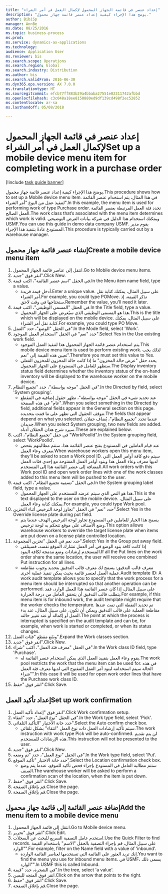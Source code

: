 ```yaml
--- 
title: "إعداد عنصر في قائمة الجهاز المحمول لإكمال العمل في أمر الشراء"
description: "يوضح هذا الإجراء كيفية إعداد عنصر قائمة جهاز محمول."
author: BibiSp
manager: AnnBe
ms.date: 08/25/2016
ms.topic: business-process
ms.prod: 
ms.service: dynamics-ax-applications
ms.technology: 
audience: Application User
ms.reviewer: bis
ms.search.scope: Operations
ms.search.region: Global
ms.search.industry: Distribution
ms.author: bis
ms.search.validFrom: 2016-06-30
ms.dyn365.ops.version: AX 7.0.0
ms.translationtype: HT
ms.sourcegitcommit: efcb77ff883b29a4bbaba27551e02311742afbbd
ms.openlocfilehash: c3c048a18ee8150880ed9df139cd498f2ec52852
ms.contentlocale: ar-sa
ms.lasthandoff: 05/08/2018

---
```

# <a name="set-up-a-mobile-device-menu-item-for-completing-work-in-a-purchase-order"></a><span data-ttu-id="1034d-103">إعداد عنصر في قائمة الجهاز المحمول لإكمال العمل في أمر الشراء</span><span class="sxs-lookup"><span data-stu-id="1034d-103">Set up a mobile device menu item for completing work in a purchase order</span></span>

[!include [task guide banner](../../includes/task-guide-banner.md)]

<span data-ttu-id="1034d-104">يوضح هذا الإجراء كيفية إعداد عنصر قائمة جهاز محمول.</span><span class="sxs-lookup"><span data-stu-id="1034d-104">This procedure shows how to set up a Mobile device menu item.</span></span> <span data-ttu-id="1034d-105">في هذا المثال، يتم استخدام عنصر القائمة لتنفيذ عمل من النوع "أمر الشراء".</span><span class="sxs-lookup"><span data-stu-id="1034d-105">In this example, the menu item is used for performing work of type Purchase order.</span></span> <span data-ttu-id="1034d-106">تحدد فئة العمل المرتبطة بعنصر القائمة العمل الصالح.</span><span class="sxs-lookup"><span data-stu-id="1034d-106">The work class that’s associated with the menu item determines which work is valid.</span></span> <span data-ttu-id="1034d-107">ويمكنك استخدام هذا الدليل في شركة بيانات العرض التوضيحي USMF.</span><span class="sxs-lookup"><span data-stu-id="1034d-107">You can use this guide in demo data company USMF.</span></span> <span data-ttu-id="1034d-108">يقوم مدير المستودع عادةً بتنفيذ هذا الإجراء.</span><span class="sxs-lookup"><span data-stu-id="1034d-108">This procedure is typically carried out by a warehouse manager.</span></span>


## <a name="create-a-mobile-device-menu-item"></a><span data-ttu-id="1034d-109">إنشاء عنصر قائمة جهاز محمول</span><span class="sxs-lookup"><span data-stu-id="1034d-109">Create a mobile device menu item</span></span>
1. <span data-ttu-id="1034d-110">انتقل إلى عناصر قائمة الجهاز المحمول.</span><span class="sxs-lookup"><span data-stu-id="1034d-110">Go to Mobile device menu items.</span></span>
2. <span data-ttu-id="1034d-111">انقر فوق "جديد".</span><span class="sxs-lookup"><span data-stu-id="1034d-111">Click New.</span></span>
3. <span data-ttu-id="1034d-112">في الحقل "اسم عنصر القائمة‬"، اكتب قيمة.</span><span class="sxs-lookup"><span data-stu-id="1034d-112">In the Menu item name field, type a value.</span></span>
    * <span data-ttu-id="1034d-113">أدخل قيمة فريدة.</span><span class="sxs-lookup"><span data-stu-id="1034d-113">Enter a unique value.</span></span> <span data-ttu-id="1034d-114">على سبيل المثال، يمكنك كتابة نقل أمر الشراء.</span><span class="sxs-lookup"><span data-stu-id="1034d-114">For example, you could type POMove.</span></span> <span data-ttu-id="1034d-115">تذكر القيمة، إذ ستحتاجها في وقت لاحق.</span><span class="sxs-lookup"><span data-stu-id="1034d-115">Remember the value, you'll need it later.</span></span>  
4. <span data-ttu-id="1034d-116">في الحقل "المسمى الوظيفي"، اكتب قيمة.</span><span class="sxs-lookup"><span data-stu-id="1034d-116">In the Title field, type a value.</span></span>
    * <span data-ttu-id="1034d-117">هذا هو المسمى الوظيفي الذي سيُعرض على الجهاز المحمول.</span><span class="sxs-lookup"><span data-stu-id="1034d-117">This is the title which will be displayed on the mobile device.</span></span> <span data-ttu-id="1034d-118">على سبيل المثال، يمكنك كتابة نقل أمر الشراء.</span><span class="sxs-lookup"><span data-stu-id="1034d-118">For example, you could type PO Move.</span></span>  
5. <span data-ttu-id="1034d-119">في الحقل "الوضع"، حدد "العمل".</span><span class="sxs-lookup"><span data-stu-id="1034d-119">In the Mode field, select 'Work'.</span></span>
6. <span data-ttu-id="1034d-120">حدد "نعم" في الحقل "استخدام العمل الموجود‬".</span><span class="sxs-lookup"><span data-stu-id="1034d-120">Select Yes in the Use existing work field.</span></span>
    * <span data-ttu-id="1034d-121">يتم استخدام عنصر قائمة الجهاز المحمول هذا لتنفيذ العمل الموجود.</span><span class="sxs-lookup"><span data-stu-id="1034d-121">This mobile device menu item is used to perform existing work.</span></span> <span data-ttu-id="1034d-122">لذلك يجب تعيين هذه القيمة إلى "نعم".</span><span class="sxs-lookup"><span data-stu-id="1034d-122">Therefore you must set this value to Yes.</span></span>  
    * <span data-ttu-id="1034d-123">يحدد حقل "عرض حالة المخزون‬" ما إذا كانت حالة المخزون للمخزون الفعلي ستظهر للعامل في المستودع على الجهاز المحمول.</span><span class="sxs-lookup"><span data-stu-id="1034d-123">The Display inventory status field determines whether the inventory status of the on-hand inventory will be displayed to the warehouse worker on the mobile device.</span></span>  
7. <span data-ttu-id="1034d-124">في الحقل "موجه بواسطة"، حدد "تجميع النظام".</span><span class="sxs-lookup"><span data-stu-id="1034d-124">In the Directed by field, select 'System grouping'.</span></span>
    * <span data-ttu-id="1034d-125">عند تحديد شيء في الحقل "موجه بواسطة‬"، تظهر حقول إضافية في المقطع "عام" في هذه الصفحة.</span><span class="sxs-lookup"><span data-stu-id="1034d-125">When you select something in the Directed by field, additional fields appear in the General section on this page.</span></span> <span data-ttu-id="1034d-126">تتوقف الحقول التي تظهر على ما قمت بتحديده.</span><span class="sxs-lookup"><span data-stu-id="1034d-126">The fields that appear depend on what you selected.</span></span> <span data-ttu-id="1034d-127">عندما تحدد "تجميع النظام‬"، يُضاف حقلان جديدان.</span><span class="sxs-lookup"><span data-stu-id="1034d-127">When you select System grouping, two new fields are added.</span></span> <span data-ttu-id="1034d-128">سيرد شرح هذان الحقلان أدناه.</span><span class="sxs-lookup"><span data-stu-id="1034d-128">These are explained below.</span></span>  
8. <span data-ttu-id="1034d-129">في حقل "تجميع النظام"، اكتب "WorkPoolId".</span><span class="sxs-lookup"><span data-stu-id="1034d-129">In the System grouping field, select 'WorkPoolId'.</span></span>
    * <span data-ttu-id="1034d-130">عند قيام العاملين في المستودع بفتح عنصر القائمة هذا، ستتم مطالبتهم بفحص معرف وعاء العمل‬.</span><span class="sxs-lookup"><span data-stu-id="1034d-130">When warehouse workers open this menu item, they’ll be asked to scan a Work pool ID.</span></span> <span data-ttu-id="1034d-131">سيتم دفع كافة أوامر العمل التي لديها معرف وعاء العمل هذا وبنود أوامر العمل المفتوحة مع إحدى فئات العمل المضافة إلى عنصر القائمة هذا إلى المستخدم.</span><span class="sxs-lookup"><span data-stu-id="1034d-131">All work orders with this Work pool ID and open work order lines with one of the work classes added to this menu item will be pushed to the user.</span></span>  
9. <span data-ttu-id="1034d-132">في الحقل "تسمية تجميع النظام"، اكتب قيمة.</span><span class="sxs-lookup"><span data-stu-id="1034d-132">In the System grouping label field, type a value.</span></span>
    * <span data-ttu-id="1034d-133">هذا هو النص الذي سيتم عرضه للمستخدم على الجهاز المحمول.</span><span class="sxs-lookup"><span data-stu-id="1034d-133">This is the text displayed to the user on the mobile device.</span></span> <span data-ttu-id="1034d-134">على سبيل المثال، يمكنك كتابة وعاء العمل.</span><span class="sxs-lookup"><span data-stu-id="1034d-134">For example, you could type Work pool.</span></span>  
10. <span data-ttu-id="1034d-135">حدد "نعم" في الحقل "تجاوز لوحة الترخيص‬ أثناء التخزين".</span><span class="sxs-lookup"><span data-stu-id="1034d-135">Select Yes in the Override license plate during put field.</span></span>
    * <span data-ttu-id="1034d-136">يسمح هذا الخيار للعاملين في المستودع تجاوز لوحة الترخيص الهدف عندما يتم وضع الأصناف على موقع تتحكم به لوحة ترخيص.</span><span class="sxs-lookup"><span data-stu-id="1034d-136">This option allows warehouse workers to override the target license plate when items are put down on a license plate controlled location.</span></span>  
11. <span data-ttu-id="1034d-137">حدد نعم في الحقل "تخزين المجموعة".</span><span class="sxs-lookup"><span data-stu-id="1034d-137">Select Yes in the Group put away field.</span></span>
    * <span data-ttu-id="1034d-138">إذا كانت كافة بنود الوضع في أمر العمل تشارك الموقع نفسه، فسيتلقى المستخدم إرشادات وضع مدمجة لكافة البنود.</span><span class="sxs-lookup"><span data-stu-id="1034d-138">If all the Put lines on the work order share the same location, the user will receive one combined Put instruction for all lines.</span></span>  
    * <span data-ttu-id="1034d-139">معرف قالب التدقيق: يسمح لك معرف قالب التدقيق بتحديد وجوب مقاطعة عملية العمل لعنصر قائمة بحيث يمكن تنفيذ عملية أخرى.</span><span class="sxs-lookup"><span data-stu-id="1034d-139">Audit template ID: A work audit template allows you to specify that the work process for a menu item should be interrupted so that another operation can be performed.</span></span> <span data-ttu-id="1034d-140">على سبيل المثال، إذا كان عنصر القائمة هذا للعمل الوارد، فقد يتطلب قالب التدقيق أن يتحقق العامل من درجة الحرارة.</span><span class="sxs-lookup"><span data-stu-id="1034d-140">For example, if this menu item is for inbound work, the audit template might require that the worker checks the temperature.</span></span> <span data-ttu-id="1034d-141">تم تحديد النقطة التي تمت عندها مقاطعة العملية على قالب التدقيق ويمكن أن تكون، على سبيل المثال، عند بدء العمل أو إكماله أو عند تغيير حالته.</span><span class="sxs-lookup"><span data-stu-id="1034d-141">The point at which the process is interrupted is specified on the audit template and can be, for example, when work is started or completed, or when its status changes.</span></span>  
12. <span data-ttu-id="1034d-142">وسّع مقطع "فئات العمل".</span><span class="sxs-lookup"><span data-stu-id="1034d-142">Expand the Work classes section.</span></span>
13. <span data-ttu-id="1034d-143">انقر فوق "جديد".</span><span class="sxs-lookup"><span data-stu-id="1034d-143">Click New.</span></span>
14. <span data-ttu-id="1034d-144">في الحقل "معرف فئة العمل"، اكتب "شراء".</span><span class="sxs-lookup"><span data-stu-id="1034d-144">In the Work class ID field, type 'Purchase'.</span></span>
    * <span data-ttu-id="1034d-145">يقوم وعاء العمل بتقييد العمل الذي يمكن استخدام عنصر القائمة له.</span><span class="sxs-lookup"><span data-stu-id="1034d-145">The work pool restricts the work that the menu item can be used for.</span></span> <span data-ttu-id="1034d-146">في هذه الحالة سيتم استخدامه لبنود أمر العمل المفتوح التي لديها معرف فئة العمل "شراء".</span><span class="sxs-lookup"><span data-stu-id="1034d-146">In this case it will be used for open work order lines that have the Purchase work class ID.</span></span>  
15. <span data-ttu-id="1034d-147">انقر فوق "حفظ".</span><span class="sxs-lookup"><span data-stu-id="1034d-147">Click Save.</span></span>

## <a name="set-up-work-confirmation"></a><span data-ttu-id="1034d-148">إعداد تأكيد العمل</span><span class="sxs-lookup"><span data-stu-id="1034d-148">Set up work confirmation</span></span>
1. <span data-ttu-id="1034d-149">انقر فوق "إعداد تأكيد العمل".</span><span class="sxs-lookup"><span data-stu-id="1034d-149">Click Work confirmation setup.</span></span>
2. <span data-ttu-id="1034d-150">في الحقل "نوع العمل"، حدد "انتقاء".</span><span class="sxs-lookup"><span data-stu-id="1034d-150">In the Work type field, select 'Pick'.</span></span>
3. <span data-ttu-id="1034d-151">حدد خانة الاختيار "التأكيد التلقائي".</span><span class="sxs-lookup"><span data-stu-id="1034d-151">Select the Auto confirm check box.</span></span>
    * <span data-ttu-id="1034d-152">سيتم تأكيد إرشادات العمل ذات نوع العمل "انتقاء" بشكل تلقائي.</span><span class="sxs-lookup"><span data-stu-id="1034d-152">The work instruction with work type Pick will be auto-confirmed.</span></span> <span data-ttu-id="1034d-153">لن يتم تقديم هذه الإرشادات للمستخدم.</span><span class="sxs-lookup"><span data-stu-id="1034d-153">This instruction will not be presented to the user.</span></span>  
4. <span data-ttu-id="1034d-154">انقر فوق "جديد".</span><span class="sxs-lookup"><span data-stu-id="1034d-154">Click New.</span></span>
5. <span data-ttu-id="1034d-155">في الحقل "نوع العمل"، حدد "تم وضعه".</span><span class="sxs-lookup"><span data-stu-id="1034d-155">In the Work type field, select 'Put'.</span></span>
6. <span data-ttu-id="1034d-156">حدد خانة الاختيار "تأكيد الموقع".</span><span class="sxs-lookup"><span data-stu-id="1034d-156">Select the Location confirmation check box.</span></span>
    * <span data-ttu-id="1034d-157">ستتم مطالبة العامل في المستودع بإجراء فحص تأكيد للموقع، عندما يتم وضع الصنف.</span><span class="sxs-lookup"><span data-stu-id="1034d-157">The warehouse worker will be asked to perform a confirmation scan of the location, when the item is put down.</span></span>  
7. <span data-ttu-id="1034d-158">انقر فوق "حفظ".</span><span class="sxs-lookup"><span data-stu-id="1034d-158">Click Save.</span></span>
8. <span data-ttu-id="1034d-159">قم بإغلاق الصفحة.</span><span class="sxs-lookup"><span data-stu-id="1034d-159">Close the page.</span></span>
9. <span data-ttu-id="1034d-160">قم بإغلاق الصفحة.</span><span class="sxs-lookup"><span data-stu-id="1034d-160">Close the page.</span></span>

## <a name="add-the-menu-item-to-a-mobile-device-menu"></a><span data-ttu-id="1034d-161">إضافة عنصر القائمة إلى قائمة جهاز محمول</span><span class="sxs-lookup"><span data-stu-id="1034d-161">Add the menu item to a mobile device menu</span></span>
1. <span data-ttu-id="1034d-162">انتقل إلى قائمة الجهاز المحمول.</span><span class="sxs-lookup"><span data-stu-id="1034d-162">Go to Mobile device menu.</span></span>
2. <span data-ttu-id="1034d-163">انقر فوق "تحرير".</span><span class="sxs-lookup"><span data-stu-id="1034d-163">Click Edit.</span></span>
3. <span data-ttu-id="1034d-164">استخدم عامل التصفية السريع للبحث عن السجلات.</span><span class="sxs-lookup"><span data-stu-id="1034d-164">Use the Quick Filter to find records.</span></span> <span data-ttu-id="1034d-165">على سبيل المثال، قم بإجراء التصفية بالحقل "الاسم" باستخدام القيمة "الوارد".</span><span class="sxs-lookup"><span data-stu-id="1034d-165">For example, filter on the Name field with a value of 'inbound'.</span></span>
    * <span data-ttu-id="1034d-166">إنك تريد العثور على القائمة التي تستخدمها لعناصر القائمة الواردة.</span><span class="sxs-lookup"><span data-stu-id="1034d-166">You want to find the menu you use for inbound menu items.</span></span> <span data-ttu-id="1034d-167">في USMF، يسمى ذلك "الوارد‬".</span><span class="sxs-lookup"><span data-stu-id="1034d-167">In USMF this is called Inbound.</span></span>  
4. <span data-ttu-id="1034d-168">في الشجرة، حدد "قيمة".</span><span class="sxs-lookup"><span data-stu-id="1034d-168">In the tree, select 'a value'.</span></span>
5. <span data-ttu-id="1034d-169">انقر فوق المتجه لليمين.</span><span class="sxs-lookup"><span data-stu-id="1034d-169">Click on the arrow that points to the right.</span></span>
6. <span data-ttu-id="1034d-170">انقر فوق "حفظ".</span><span class="sxs-lookup"><span data-stu-id="1034d-170">Click Save.</span></span>
7. <span data-ttu-id="1034d-171">قم بإغلاق الصفحة.</span><span class="sxs-lookup"><span data-stu-id="1034d-171">Close the page.</span></span>


